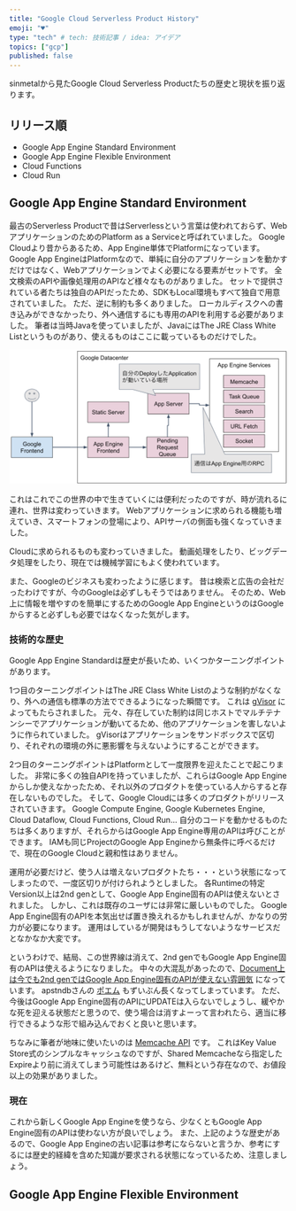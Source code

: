 ```yaml
---
title: "Google Cloud Serverless Product History"
emoji: "♥"
type: "tech" # tech: 技術記事 / idea: アイデア
topics: ["gcp"]
published: false
---
```


sinmetalから見たGoogle Cloud Serverless Productたちの歴史と現状を振り返ります。

## リリース順

* Google App Engine Standard Environment
* Google App Engine Flexible Environment
* Cloud Functions
* Cloud Run

## Google App Engine Standard Environment

最古のServerless Productで昔はServerlessという言葉は使われておらず、WebアプリケーションのためのPlatform as a Serviceと呼ばれていました。
Google Cloudより昔からあるため、App Engine単体でPlatformになっています。
Google App EngineはPlatformなので、単純に自分のアプリケーションを動かすだけではなく、Webアプリケーションでよく必要になる要素がセットです。
全文検索のAPIや画像処理用のAPIなど様々なものがありました。
セットで提供されている者たちは独自のAPIだったため、SDKもLocal環境もすべて独自で用意されていました。
ただ、逆に制約も多くありました。
ローカルディスクへの書き込みができなかったり、外へ通信するにも専用のAPIを利用する必要がありました。
筆者は当時Javaを使っていましたが、JavaにはThe JRE Class White Listというものがあり、使えるものはここに載っているものだけでした。

![](/images/serverless-history/app-engine-standard-architecture.png)

これはこれでこの世界の中で生きていくには便利だったのですが、時が流れるに連れ、世界は変わっていきます。
Webアプリケーションに求められる機能も増えていき、スマートフォンの登場により、APIサーバの側面も強くなっていきました。

Cloudに求められるものも変わっていきました。
動画処理をしたり、ビッグデータ処理をしたり、現在では機械学習にもよく使われています。

また、Googleのビジネスも変わったように感じます。
昔は検索と広告の会社だったわけですが、今のGoogleは必ずしもそうではありません。
そのため、Web上に情報を増やすのを簡単にするためのGoogle App EngineというのはGoogleからすると必ずしも必要ではなくなった気がします。

### 技術的な歴史

Google App Engine Standardは歴史が長いため、いくつかターニングポイントがあります。

1つ目のターニングポイントはThe JRE Class White Listのような制約がなくなり、外への通信も標準の方法でできるようになった瞬間です。
これは [gVisor](https://github.com/google/gvisor) によってもたらされました。
元々、存在していた制約は同じホストでマルチテナンシーでアプリケーションが動いてるため、他のアプリケーションを害しないように作られていました。
gVisorはアプリケーションをサンドボックスで区切り、それぞれの環境の外に悪影響を与えないようにすることができます。

2つ目のターニングポイントはPlatformとして一度限界を迎えたことで起こりました。
非常に多くの独自APIを持っていましたが、これらはGoogle App Engineからしか使えなかったため、それ以外のプロダクトを使っている人からすると存在しないものでした。
そして、Google Cloudには多くのプロダクトがリリースされていきます。
Google Compute Engine, Google Kubernetes Engine, Cloud Dataflow, Cloud Functions, Cloud Run...
自分のコードを動かせるものたちは多くありますが、それらからはGoogle App Engine専用のAPIは呼びことができます。
IAMも同じProjectのGoogle App Engineから無条件に呼べるだけで、現在のGoogle Cloudと親和性はありません。

運用が必要だけど、使う人は増えないプロダクトたち・・・という状態になってしまったので、一度区切りが付けられようとしました。
各Runtimeの特定Version以上は2nd genとして、Google App Engine固有のAPIは使えないとされました。
しかし、これは既存のユーザには非常に厳しいものでした。
Google App Engine固有のAPIを本気出せば置き換えれるかもしれませんが、かなりの労力が必要になります。
運用はしているが開発はもうしてないようなサービスだとなかなか大変です。

というわけで、結局、この世界線は消えて、2nd genでもGoogle App Engine固有のAPIは使えるようになりました。
中々の大混乱があったので、[Document上は今でも2nd genではGoogle App Engine固有のAPIが使えない雰囲気](https://cloud.google.com/appengine/docs/standard/runtimes?hl=en) になっています。
apstndbさんの [ポエム](https://qiita.com/apstndb/items/314e461aed518a4ad26f) もずいぶん長くなってしまっています。
ただ、今後はGoogle App Engine固有のAPIにUPDATEは入らないでしょうし、緩やかな死を迎える状態だと思うので、使う場合は消すよーって言われたら、適当に移行できるような形で組み込んでおくと良いと思います。

ちなみに筆者が地味に使いたいのは [Memcache API](https://cloud.google.com/appengine/docs/standard/services/memcache?tab=go) です。
これはKey Value Store式のシンプルなキャッシュなのですが、Shared Memcacheなら指定したExpireより前に消えてしまう可能性はあるけど、無料という存在なので、お値段以上の効果がありました。

### 現在

これから新しくGoogle App Engineを使うなら、少なくともGoogle App Engine固有のAPIは使わない方が良いでしょう。
また、上記のような歴史があるので、Google App Engineの古い記事は参考にならないと言うか、参考にするには歴史的経緯を含めた知識が要求される状態になっているため、注意しましょう。

## Google App Engine Flexible Environment

